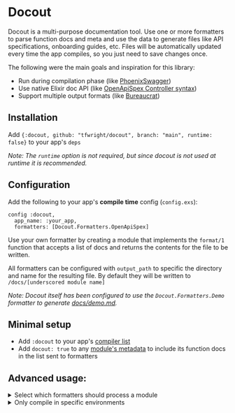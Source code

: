 # Docout

Docout is a multi-purpose documentation tool. Use one or more formatters to parse function docs and meta and use the data to generate files like API specifications, onboarding guides, etc. Files will be automatically updated every time the app compiles, so you just need to save changes once.

The following were the main goals and inspiration for this library:

* Run during compilation phase (like [PhoenixSwagger](https://github.com/xerions/phoenix_swagger))
* Use native Elixir doc API (like [OpenApiSpex Controller syntax](https://github.com/open-api-spex/open_api_spex/blob/master/lib/open_api_spex/controller.ex))
* Support multiple output formats (like [Bureaucrat](https://github.com/api-hogs/bureaucrat))

## Installation

Add `{:docout, github: "tfwright/docout", branch: "main", runtime: false}` to your app's `deps`

*Note: The `runtime` option is not required, but since docout is not used at runtime it is recommended.*

## Configuration

Add the following to your app's **compile time** config (`config.exs`):

```
config :docout,
  app_name: :your_app,
  formatters: [Docout.Formatters.OpenApiSpex]
```

Use your own formatter by creating a module that implements the `format/1` function that accepts a list of docs and returns the contents for the file to be written.

All formatters can be configured with `output_path` to specific the directory and name for the resulting file. By default they will be written to `/docs/[underscored module name]`

*Note: Docout itself has been configured to use the `Docout.Formatters.Demo` formatter to generate [docs/demo.md](docs/demo.md).*

## Minimal setup

* Add `:docout` to your app's [compiler list](https://hexdocs.pm/mix/1.12/Mix.Tasks.Compile.html#content)
* Add `docout: true` to any [module's metadata](https://hexdocs.pm/elixir/writing-documentation.html#documentation-metadata) to include its function docs in the list sent to formatters

## Advanced usage:

<details>
<summary>Select which formatters should process a module</summary>

  ```
  defmodule MyModule do
    @moduledoc docout: [XFormatter, YFormatter]
  end
  ```
</details>

<details>
<summary>Only compile in specific environments</summary>

  ```
  # mix.exs
  def project do
    # ...
    compilers: Mix.compilers() ++ compilers(Mix.env())
    # ...
  end

  # ...

  defp compilers(:dev) do: true
  defp compilers(_), do: false  
  ```
</details>
